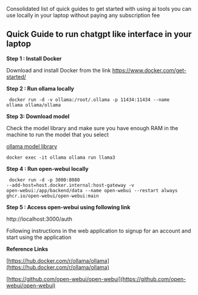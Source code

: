 Consolidated list of quick guides to get started with using ai tools you can use locally in your laptop without paying any subscription fee 

## Quick Guide to run chatgpt like interface in your laptop


**Step 1 : Install Docker**

Download and install Docker from the link https://www.docker.com/get-started/

**Step 2 : Run ollama locally**

<code> docker run -d -v ollama:/root/.ollama -p 11434:11434 --name ollama ollama/ollama </code>

**Step 3: Download model**

Check the model library and make sure you have enough RAM in the machine to run the model that you select

[ollama model library](https://github.com/ollama/ollama?tab=readme-ov-file#model-library)


<code>docker exec -it ollama ollama run llama3</code>

**Step 4 : Run open-webui locally**

<code> docker run -d -p 3000:8080 --add-host=host.docker.internal:host-gateway -v open-webui:/app/backend/data --name open-webui --restart always ghcr.io/open-webui/open-webui:main </code>

**Step 5 : Access open-webui using following link**

http://localhost:3000/auth

Following instructions in the web application to signup for an account and start  using the application


**Reference Links**

[https://hub.docker.com/r/ollama/ollama](https://hub.docker.com/r/ollama/ollama)

[https://github.com/open-webui/open-webui](https://github.com/open-webui/open-webui)

